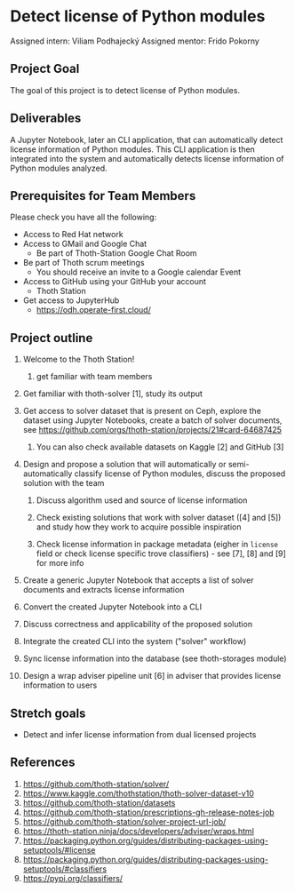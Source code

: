 # Detect license of Python modules

Assigned intern: Viliam Podhajecký
Assigned mentor: Frido Pokorny

## Project Goal
The goal of this project is to detect license of Python modules.

## Deliverables

A Jupyter Notebook, later an CLI application, that can automatically detect
license information of Python modules. This CLI application is then integrated
into the system and automatically detects license information of Python modules
analyzed.

## Prerequisites for Team Members
Please check you have all the following:

* Access to Red Hat network
* Access to GMail and Google Chat
    * Be part of Thoth-Station Google Chat Room
* Be part of Thoth scrum meetings
    * You should receive an invite to a Google calendar Event
* Access to GitHub using your GitHub your account
    * Thoth Station
* Get access to JupyterHub
    * https://odh.operate-first.cloud/

## Project outline
1. Welcome to the Thoth Station!

    1. get familiar with team members

2. Get familiar with thoth-solver [1], study its output

3. Get access to solver dataset that is present on Ceph, explore the dataset
   using Jupyter Notebooks, create a batch of solver documents, see https://github.com/orgs/thoth-station/projects/21#card-64687425

    1. You can also check available datasets on Kaggle [2] and GitHub [3]

4. Design and propose a solution that will automatically or semi-automatically
   classify license of Python modules, discuss the proposed solution with the
   team

    1. Discuss algorithm used and source of license information

    2. Check existing solutions that work with solver dataset ([4] and [5]) and
       study how they work to acquire possible inspiration

    3. Check license information in package metadata (eigher in ``license``
       field or check license specific trove classifiers) - see [7], [8] and
       [9] for more info

5. Create a generic Jupyter Notebook that accepts a list of solver documents
   and extracts license information

6. Convert the created Jupyter Notebook into a CLI

7. Discuss correctness and applicability of the proposed solution

8. Integrate the created CLI into the system ("solver" workflow)

9. Sync license information into the database (see thoth-storages module)

10. Design a wrap adviser pipeline unit [6] in adviser that provides license
   information to users

## Stretch goals

* Detect and infer license information from dual licensed projects

## References

1. https://github.com/thoth-station/solver/
2. https://www.kaggle.com/thothstation/thoth-solver-dataset-v10
3. https://github.com/thoth-station/datasets
4. https://github.com/thoth-station/prescriptions-gh-release-notes-job
5. https://github.com/thoth-station/solver-project-url-job/
6. https://thoth-station.ninja/docs/developers/adviser/wraps.html
7. https://packaging.python.org/guides/distributing-packages-using-setuptools/#license
8. https://packaging.python.org/guides/distributing-packages-using-setuptools/#classifiers
9. https://pypi.org/classifiers/
